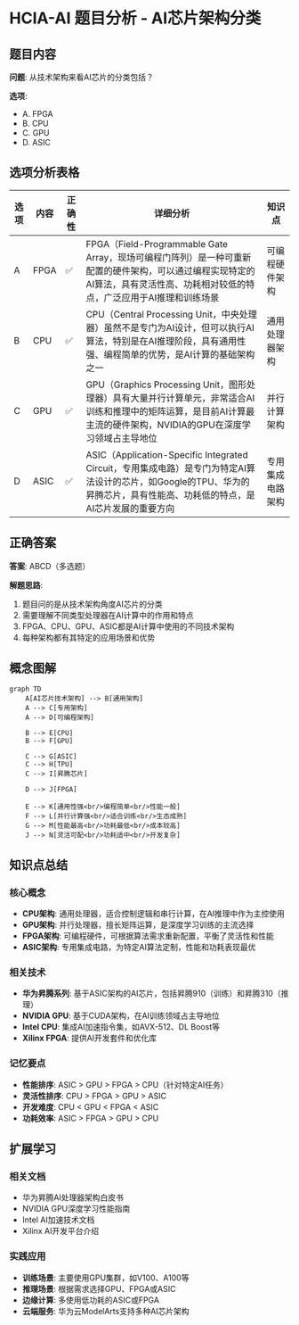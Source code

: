 # HCIA-AI 题目分析 - AI芯片架构分类

## 题目内容

**问题**: 从技术架构来看AI芯片的分类包括？

**选项**:
- A. FPGA
- B. CPU
- C. GPU
- D. ASIC

## 选项分析表格

| 选项 | 内容 | 正确性 | 详细分析 | 知识点 |
|------|------|--------|----------|--------|
| A | FPGA | ✅ | FPGA（Field-Programmable Gate Array，现场可编程门阵列）是一种可重新配置的硬件架构，可以通过编程实现特定的AI算法，具有灵活性高、功耗相对较低的特点，广泛应用于AI推理和训练场景 | 可编程硬件架构 |
| B | CPU | ✅ | CPU（Central Processing Unit，中央处理器）虽然不是专门为AI设计，但可以执行AI算法，特别是在AI推理阶段，具有通用性强、编程简单的优势，是AI计算的基础架构之一 | 通用处理器架构 |
| C | GPU | ✅ | GPU（Graphics Processing Unit，图形处理器）具有大量并行计算单元，非常适合AI训练和推理中的矩阵运算，是目前AI计算最主流的硬件架构，NVIDIA的GPU在深度学习领域占主导地位 | 并行计算架构 |
| D | ASIC | ✅ | ASIC（Application-Specific Integrated Circuit，专用集成电路）是专门为特定AI算法设计的芯片，如Google的TPU、华为的昇腾芯片，具有性能高、功耗低的特点，是AI芯片发展的重要方向 | 专用集成电路架构 |

## 正确答案
**答案**: ABCD（多选题）

**解题思路**: 
1. 题目问的是从技术架构角度AI芯片的分类
2. 需要理解不同类型处理器在AI计算中的作用和特点
3. FPGA、CPU、GPU、ASIC都是AI计算中使用的不同技术架构
4. 每种架构都有其特定的应用场景和优势

## 概念图解

```mermaid
graph TD
    A[AI芯片技术架构] --> B[通用架构]
    A --> C[专用架构]
    A --> D[可编程架构]
    
    B --> E[CPU]
    B --> F[GPU]
    
    C --> G[ASIC]
    C --> H[TPU]
    C --> I[昇腾芯片]
    
    D --> J[FPGA]
    
    E --> K[通用性强<br/>编程简单<br/>性能一般]
    F --> L[并行计算强<br/>适合训练<br/>生态成熟]
    G --> M[性能最高<br/>功耗最低<br/>成本较高]
    J --> N[灵活可配<br/>功耗适中<br/>开发复杂]
```

## 知识点总结

### 核心概念
- **CPU架构**: 通用处理器，适合控制逻辑和串行计算，在AI推理中作为主控使用
- **GPU架构**: 并行处理器，擅长矩阵运算，是深度学习训练的主流选择
- **FPGA架构**: 可编程硬件，可根据算法需求重新配置，平衡了灵活性和性能
- **ASIC架构**: 专用集成电路，为特定AI算法定制，性能和功耗表现最优

### 相关技术
- **华为昇腾系列**: 基于ASIC架构的AI芯片，包括昇腾910（训练）和昇腾310（推理）
- **NVIDIA GPU**: 基于CUDA架构，在AI训练领域占主导地位
- **Intel CPU**: 集成AI加速指令集，如AVX-512、DL Boost等
- **Xilinx FPGA**: 提供AI开发套件和优化库

### 记忆要点
- **性能排序**: ASIC > GPU > FPGA > CPU（针对特定AI任务）
- **灵活性排序**: CPU > FPGA > GPU > ASIC
- **开发难度**: CPU < GPU < FPGA < ASIC
- **功耗效率**: ASIC > FPGA > GPU > CPU

## 扩展学习

### 相关文档
- 华为昇腾AI处理器架构白皮书
- NVIDIA GPU深度学习性能指南
- Intel AI加速技术文档
- Xilinx AI开发平台介绍

### 实践应用
- **训练场景**: 主要使用GPU集群，如V100、A100等
- **推理场景**: 根据需求选择GPU、FPGA或ASIC
- **边缘计算**: 多使用低功耗的ASIC或FPGA
- **云端服务**: 华为云ModelArts支持多种AI芯片架构